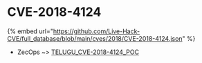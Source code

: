 # CVE-2018-4124
{% embed url="https://github.com/Live-Hack-CVE/full_database/blob/main/cves/2018/CVE-2018-4124.json" %}

* ZecOps ~> [TELUGU_CVE-2018-4124_POC](https://www.alice-snow.ru/2018/database/cve-2018-4124/telugu_cve-2018-4124_poc-zecops)